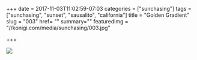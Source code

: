 +++
date = 2017-11-03T11:02:59-07:03
categories = ["sunchasing"]
tags = ["sunchasing", "sunset", "sausalito", "california"]
title = "Golden Gradient"
slug = "003"
href= ""
summary=""
featuredimg = "//konigi.com/media/sunchasing/003.jpg"

+++

<img src="//konigi.com/media/sunchasing/003.jpg" />